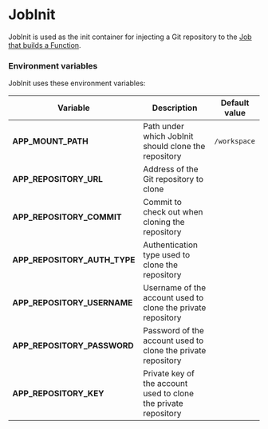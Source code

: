 # JobInit

JobInit is used as the init container for injecting a Git repository to the [Job that builds a Function](https://kyma-project.io/docs/kyma/latest/05-technical-reference/svls-02-function-processing-stages/).

### Environment variables

JobInit uses these environment variables:

| Variable                     | Description                                                              | Default value |
| ---------------------------- | ------------------------------------------------------------------------ | ------------- |
| **APP_MOUNT_PATH**           | Path under which JobInit should clone the repository                     | `/workspace`
| **APP_REPOSITORY_URL**       | Address of the Git repository to clone                                   |
| **APP_REPOSITORY_COMMIT**    | Commit to check out when cloning the repository                          |
| **APP_REPOSITORY_AUTH_TYPE** | Authentication type used to clone the repository                         |
| **APP_REPOSITORY_USERNAME**  | Username of the account used to clone the private repository             |
| **APP_REPOSITORY_PASSWORD**  | Password of the account used to clone the private repository             |
| **APP_REPOSITORY_KEY**       | Private key of the account used to clone the private repository          |